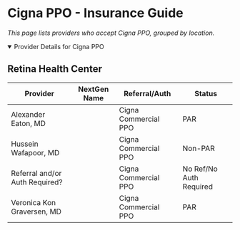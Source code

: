 # Cigna PPO - Insurance Guide

*This page lists providers who accept Cigna PPO, grouped by location.*

<details open><summary>Provider Details for Cigna PPO</summary>

## Retina Health Center

| Provider | NextGen Name | Referral/Auth | Status |
|----------|-------------|--------------|--------|
| Alexander Eaton, MD |  | Cigna Commercial PPO | PAR |
| Hussein Wafapoor, MD |  | Cigna Commercial PPO | Non-PAR |
| Referral and/or Auth Required? |  | Cigna Commercial PPO | No Ref/No Auth Required |
| Veronica Kon Graversen, MD |  | Cigna Commercial PPO | PAR |

</details>

